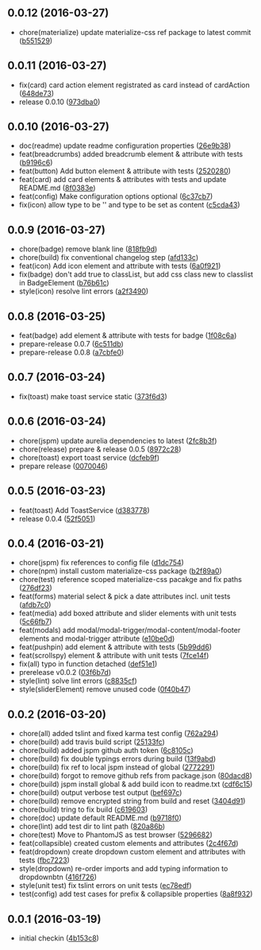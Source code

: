 <a name="0.0.12"></a>
## 0.0.12 (2016-03-27)

* chore(materialize) update materialize-css ref package to latest commit ([b551529](https://github.com/eriklieben/aurelia-materialize-css/commit/b551529))



<a name="0.0.11"></a>
## 0.0.11 (2016-03-27)

* fix(card) card action element registrated as card instead of cardAction ([648de73](https://github.com/eriklieben/aurelia-materialize-css/commit/648de73))
* release 0.0.10 ([973dba0](https://github.com/eriklieben/aurelia-materialize-css/commit/973dba0))



<a name="0.0.10"></a>
## 0.0.10 (2016-03-27)

* doc(readme) update readme configuration properties ([26e9b38](https://github.com/eriklieben/aurelia-materialize-css/commit/26e9b38))
* feat(breadcrumbs) added breadcrumb element & attribute with tests ([b9196c6](https://github.com/eriklieben/aurelia-materialize-css/commit/b9196c6))
* feat(button) Add button element & attribute with tests ([2520280](https://github.com/eriklieben/aurelia-materialize-css/commit/2520280))
* feat(card) add card elements & attributes with tests and update README.md ([8f0383e](https://github.com/eriklieben/aurelia-materialize-css/commit/8f0383e))
* feat(config) Make configuration options optional ([6c37cb7](https://github.com/eriklieben/aurelia-materialize-css/commit/6c37cb7))
* fix(icon) allow type to be '' and type to be set as content ([c5cda43](https://github.com/eriklieben/aurelia-materialize-css/commit/c5cda43))



<a name="0.0.9"></a>
## 0.0.9 (2016-03-27)

* chore(badge) remove blank line ([818fb9d](https://github.com/eriklieben/aurelia-materialize-css/commit/818fb9d))
* chore(build) fix conventional changelog step ([afd133c](https://github.com/eriklieben/aurelia-materialize-css/commit/afd133c))
* feat(icon) Add icon element and attribute with tests ([6a0f921](https://github.com/eriklieben/aurelia-materialize-css/commit/6a0f921))
* fix(badge) don't add true to classList, but add css class new to classlist in BadgeElement ([b76b61c](https://github.com/eriklieben/aurelia-materialize-css/commit/b76b61c))
* style(icon) resolve lint errors ([a2f3490](https://github.com/eriklieben/aurelia-materialize-css/commit/a2f3490))



<a name="0.0.8"></a>
## 0.0.8 (2016-03-25)

* feat(badge) add element & attribute with tests for badge ([1f08c6a](https://github.com/eriklieben/aurelia-materialize-css/commit/1f08c6a))
* prepare-release 0.0.7 ([6c511db](https://github.com/eriklieben/aurelia-materialize-css/commit/6c511db))
* prepare-release 0.0.8 ([a7cbfe0](https://github.com/eriklieben/aurelia-materialize-css/commit/a7cbfe0))



<a name="0.0.7"></a>
## 0.0.7 (2016-03-24)

* fix(toast) make toast service static ([373f6d3](https://github.com/eriklieben/aurelia-materialize-css/commit/373f6d3))



<a name="0.0.6"></a>
## 0.0.6 (2016-03-24)

* chore(jspm) update aurelia dependencies to latest ([2fc8b3f](https://github.com/eriklieben/aurelia-materialize-css/commit/2fc8b3f))
* chore(release) prepare & release 0.0.5 ([8972c28](https://github.com/eriklieben/aurelia-materialize-css/commit/8972c28))
* chore(toast) export toast service ([dcfeb9f](https://github.com/eriklieben/aurelia-materialize-css/commit/dcfeb9f))
* prepare release ([0070046](https://github.com/eriklieben/aurelia-materialize-css/commit/0070046))



<a name="0.0.5"></a>
## 0.0.5 (2016-03-23)

* feat(toast) Add ToastService ([d383778](https://github.com/eriklieben/aurelia-materialize-css/commit/d383778))
* release 0.0.4 ([52f5051](https://github.com/eriklieben/aurelia-materialize-css/commit/52f5051))



<a name="0.0.4"></a>
## 0.0.4 (2016-03-21)

* chore(jspm) fix references to config file ([d1dc754](https://github.com/eriklieben/aurelia-materialize-css/commit/d1dc754))
* chore(npm) install custom materialize-css package ([b2f89a0](https://github.com/eriklieben/aurelia-materialize-css/commit/b2f89a0))
* chore(test) reference scoped materialize-css pacakge and fix paths ([276df23](https://github.com/eriklieben/aurelia-materialize-css/commit/276df23))
* feat(forms) material select & pick a date attributes incl. unit tests ([afdb7c0](https://github.com/eriklieben/aurelia-materialize-css/commit/afdb7c0))
* feat(media) add boxed attribute and slider elements with unit tests ([5c66fb7](https://github.com/eriklieben/aurelia-materialize-css/commit/5c66fb7))
* feat(modals) add modal/modal-trigger/modal-content/modal-footer elements and modal-trigger attribute ([e10be0d](https://github.com/eriklieben/aurelia-materialize-css/commit/e10be0d))
* feat(pushpin) add element & attribute with tests ([5b99dd6](https://github.com/eriklieben/aurelia-materialize-css/commit/5b99dd6))
* feat(scrollspy) element & attribute with unit tests ([7fce14f](https://github.com/eriklieben/aurelia-materialize-css/commit/7fce14f))
* fix(all) typo in function detached ([def51e1](https://github.com/eriklieben/aurelia-materialize-css/commit/def51e1))
* prerelease v0.0.2 ([03f6b7d](https://github.com/eriklieben/aurelia-materialize-css/commit/03f6b7d))
* style(lint) solve lint errors ([c8835cf](https://github.com/eriklieben/aurelia-materialize-css/commit/c8835cf))
* style(sliderElement) remove unused code ([0f40b47](https://github.com/eriklieben/aurelia-materialize-css/commit/0f40b47))



<a name="0.0.2"></a>
## 0.0.2 (2016-03-20)

* chore(all) added tslint and fixed karma test config ([762a294](https://github.com/eriklieben/aurelia-materialize-css/commit/762a294))
* chore(build) add travis build script ([25133fc](https://github.com/eriklieben/aurelia-materialize-css/commit/25133fc))
* chore(build) added jspm github auth token ([6c8105c](https://github.com/eriklieben/aurelia-materialize-css/commit/6c8105c))
* chore(build) fix double typings errors during build ([13f9abd](https://github.com/eriklieben/aurelia-materialize-css/commit/13f9abd))
* chore(build) fix ref to local jspm instead of global ([2772291](https://github.com/eriklieben/aurelia-materialize-css/commit/2772291))
* chore(build) forgot to remove github refs from package.json ([80dacd8](https://github.com/eriklieben/aurelia-materialize-css/commit/80dacd8))
* chore(build) jspm install global & add build icon to readme.txt ([cdf6c15](https://github.com/eriklieben/aurelia-materialize-css/commit/cdf6c15))
* chore(build) output verbose test output ([bef697c](https://github.com/eriklieben/aurelia-materialize-css/commit/bef697c))
* chore(build) remove encrypted string from build and reset ([3404d91](https://github.com/eriklieben/aurelia-materialize-css/commit/3404d91))
* chore(build) tring to fix build ([c619603](https://github.com/eriklieben/aurelia-materialize-css/commit/c619603))
* chore(doc) update default README.md ([b9718f0](https://github.com/eriklieben/aurelia-materialize-css/commit/b9718f0))
* chore(lint) add test dir to lint path ([820a86b](https://github.com/eriklieben/aurelia-materialize-css/commit/820a86b))
* chore(test) Move to PhantomJS as test browser ([5296682](https://github.com/eriklieben/aurelia-materialize-css/commit/5296682))
* feat(collapsible) created custom elements and attributes ([2c4f67d](https://github.com/eriklieben/aurelia-materialize-css/commit/2c4f67d))
* feat(dropdown) create dropdown custom element and attributes with tests ([fbc7223](https://github.com/eriklieben/aurelia-materialize-css/commit/fbc7223))
* style(dropdown) re-order imports and add typing information to dropdownbtn ([416f726](https://github.com/eriklieben/aurelia-materialize-css/commit/416f726))
* style(unit test) fix tslint errors on unit tests ([ec78edf](https://github.com/eriklieben/aurelia-materialize-css/commit/ec78edf))
* test(config) add test cases for prefix & collapsible properties ([8a8f932](https://github.com/eriklieben/aurelia-materialize-css/commit/8a8f932))



<a name="0.0.1"></a>
## 0.0.1 (2016-03-19)

* initial checkin ([4b153c8](https://github.com/eriklieben/aurelia-materialize-css/commit/4b153c8))



